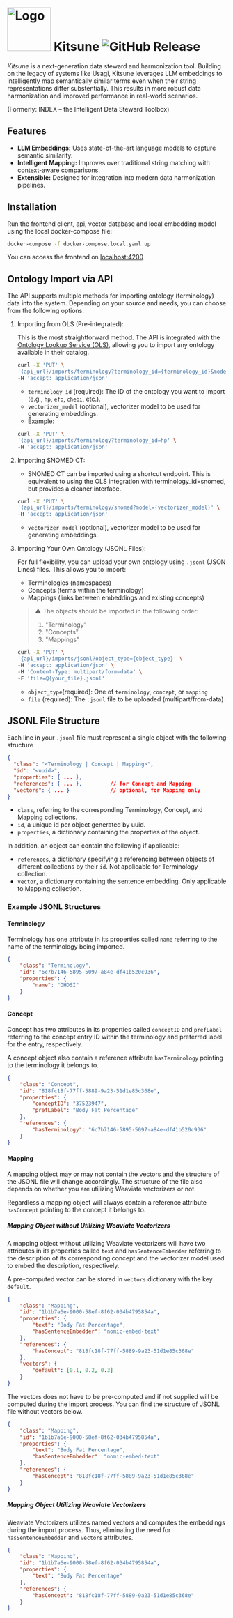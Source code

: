 # <img src="client/src/assets/logo_white.png" alt="Logo" width="100"/> Kitsune ![GitHub Release](https://img.shields.io/github/v/release/SCAI-BIO/kitsune)

*Kitsune* is a next-generation data steward and harmonization tool. Building on the legacy of systems like Usagi, Kitsune leverages LLM embeddings to intelligently map semantically similar terms even when their string representations differ substentially. This results in more robust data harmonization and improved performance in real-world scenarios.

(Formerly: INDEX – the Intelligent Data Steward Toolbox)

## Features

- **LLM Embeddings:** Uses state-of-the-art language models to capture semantic similarity.
- **Intelligent Mapping:** Improves over traditional string matching with context-aware comparisons.
- **Extensible:** Designed for integration into modern data harmonization pipelines.

## Installation

Run the frontend client, api, vector database and local embedding model using the local docker-compose file:

```bash
docker-compose -f docker-compose.local.yaml up
```

You can access the frontend on [localhost:4200](localhost:4200)

## Ontology Import via API

The API supports multiple methods for importing ontology (terminology) data into the system. Depending on your source and needs, you can choose from the following options:

1. Importing from OLS (Pre-integrated):

    This is the most straightforward method. The API is integrated with the [Ontology Lookup Service (OLS)](https://www.ebi.ac.uk/ols4/ontologies), allowing you to import any ontology available in their catalog.

    ```bash
    curl -X 'PUT' \
    '{api_url}/imports/terminology?terminology_id={terminology_id}&model={vectorizer_model}' \
    -H 'accept: application/json'
    ```

    - `terminology_id` (required): The ID of the ontology you want to import (e.g., `hp`, `efo`, `chebi`, etc.).
    - `vectorizer_model` (optional), vectorizer model to be used for generating embeddings.
    - Example:

    ```bash
    curl -X 'PUT' \
    '{api_url}/imports/terminology?terminology_id=hp' \
    -H 'accept: application/json'
    ```

2. Importing SNOMED CT:

    - SNOMED CT can be imported using a shortcut endpoint. This is equivalent to using the OLS integration with terminology_id=snomed, but provides a cleaner interface.

    ```bash
    curl -X 'PUT' \
    '{api_url}/imports/terminology/snomed?model={vectorizer_model}' \
    -H 'accept: application/json'
    ```

    - `vectorizer_model` (optional), vectorizer model to be used for generating embeddings.

3. Importing Your Own Ontology (JSONL Files):

    For full flexibility, you can upload your own ontology using `.jsonl` (JSON Lines) files. This allows you to import:
    - Terminologies (namespaces)
    - Concepts (terms within the terminology)
    - Mappings (links between embeddings and existing concepts)

    > ⚠️ The objects should be imported in the following order:
    >
    > 1. "Terminology"
    > 2. "Concepts"
    > 3. "Mappings"

    ```bash
    curl -X 'PUT' \
    '{api_url}/imports/jsonl?object_type={object_type}' \
    -H 'accept: application/json' \
    -H 'Content-Type: multipart/form-data' \
    -F 'file=@{your_file}.jsonl'
    ```

    - `object_type`(required): One of `terminology`, `concept`, or `mapping`
    - `file` (required): The `.jsonl` file to be uploaded (multipart/from-data)

## JSONL File Structure

Each line in your `.jsonl` file must represent a single object with the following structure

```json
{
  "class": "<Terminology | Concept | Mapping>",
  "id": "<uuid>",
  "properties": { ... },
  "references": { ... },         // for Concept and Mapping
  "vectors": { ... }             // optional, for Mapping only
}
```

- `class`, referring to the corresponding Terminology, Concept, and Mapping collections.
- `id`, a unique id per object generated by uuid.
- `properties`, a dictionary containing the properties of the object.

In addition, an object can contain the following if applicable:

- `references`, a dictionary specifying a referencing between objects of different collections by their `id`. Not applicable for Terminology collection.
- `vector`, a dictionary containing the sentence embedding. Only applicable to Mapping collection.

### Example JSONL Structures

#### Terminology

Terminology has one attribute in its properties called `name` referring to the name of the terminology being imported.

```json
{
    "class": "Terminology",
    "id": "6c7b7146-5895-5097-a84e-df41b520c936",
    "properties": {
        "name": "OHDSI"
    }
}
```

#### Concept

Concept has two attributes in its properties called `conceptID` and `prefLabel` referring to the concept entry ID within the terminology and preferred label for the entry, respectively.

A concept object also contain a reference attribute `hasTerminology` pointing to the terminology it belongs to.

```json
{
    "class": "Concept",
    "id": "818fc18f-77ff-5889-9a23-51d1e85c368e",
    "properties": {
        "conceptID": "37523947",
        "prefLabel": "Body Fat Percentage"
    },
    "references": {
        "hasTerminology": "6c7b7146-5895-5097-a84e-df41b520c936"
    }
}
```

#### Mapping

A mapping object may or may not contain the vectors and the structure of the JSONL file will change accordingly. The structure of the file also depends on whether you are utilizing Weaviate vectorizers or not.

Regardless a mapping object will always contain a reference attribute `hasConcept` pointing to the concept it belongs to.

##### Mapping Object without Utilizing Weaviate Vectorizers

A mapping object without utilizing Weaviate vectorizers will have two attributes in its properties called `text` and `hasSentenceEmbedder` referring to the description of its corresponding concept and the vectorizer model used to embed the description, respectively.

A pre-computed vector can be stored in `vectors` dictionary with the key `default`.

```json
{
    "class": "Mapping",
    "id": "1b1b7a6e-9000-58ef-8f62-034b4795854a",
    "properties": {
        "text": "Body Fat Percentage",
        "hasSentenceEmbedder": "nomic-embed-text"
    },
    "references": {
        "hasConcept": "818fc18f-77ff-5889-9a23-51d1e85c368e"
    },
    "vectors": {
        "default": [0.1, 0.2, 0.3]
    }
}
```

The vectors does not have to be pre-computed and if not supplied will be computed during the import process. You can find the structure of JSONL file without vectors below.

```json
{
    "class": "Mapping",
    "id": "1b1b7a6e-9000-58ef-8f62-034b4795854a",
    "properties": {
        "text": "Body Fat Percentage",
        "hasSentenceEmbedder": "nomic-embed-text"
    },
    "references": {
        "hasConcept": "818fc18f-77ff-5889-9a23-51d1e85c368e"
    }
}
```

##### Mapping Object Utilizing Weaviate Vectorizers

Weaviate Vectorizers utilizes named vectors and computes the embeddings during the import process. Thus, eliminating the need for `hasSentenceEmbedder` and `vectors` attributes.

```json
{
    "class": "Mapping",
    "id": "1b1b7a6e-9000-58ef-8f62-034b4795854a",
    "properties": {
        "text": "Body Fat Percentage"
    },
    "references": {
        "hasConcept": "818fc18f-77ff-5889-9a23-51d1e85c368e"
    }
}
```
